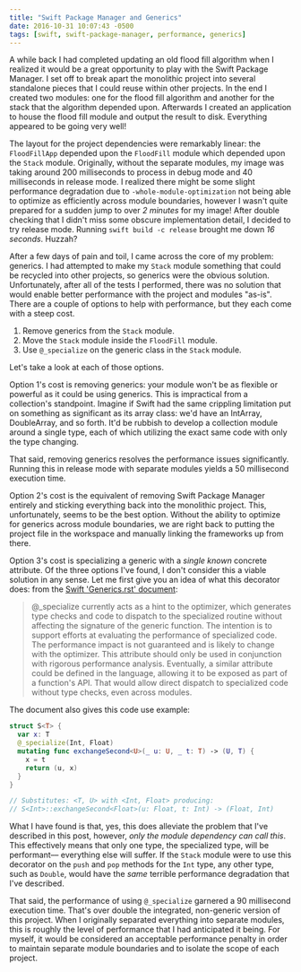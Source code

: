 ```yaml
---
title: "Swift Package Manager and Generics"
date: 2016-10-31 10:07:43 -0500
tags: [swift, swift-package-manager, performance, generics]
---
```


A while back I had completed updating an old flood fill algorithm when I realized it would be a great opportunity to play with the Swift Package Manager. I set off to break apart the monolithic project into several standalone pieces that I could reuse within other projects. In the end I created two modules: one for the flood fill algorithm and another for the stack that the algorithm depended upon. Afterwards I created an application to house the flood fill module and output the result to disk. Everything appeared to be going very well!

The layout for the project dependencies were remarkably linear: the `FloodFillApp` depended upon the `FloodFill` module which depended upon the `Stack` module. Originally, without the separate modules, my image was taking around 200 milliseconds to process in debug mode and 40 milliseconds in release mode. I realized there might be some slight performance degradation due to `-whole-module-optimization` not being able to optimize as efficiently across module boundaries, however I wasn't quite prepared for a sudden jump to over *2 minutes* for my image! After double checking that I didn't miss some obscure implementation detail, I decided to try release mode. Running `swift build -c release` brought me down *16 seconds*. Huzzah?

After a few days of pain and toil, I came across the core of my problem: generics. I had attempted to make my `Stack` module something that could be recycled into other projects, so generics were the obvious solution. Unfortunately, after all of the tests I performed, there was no solution that would enable better performance with the project and modules "as-is". There are a couple of options to help with performance, but they each come with a steep cost.

1. Remove generics from the `Stack` module.
2. Move the `Stack` module inside the `FloodFill` module.
3. Use `@_specialize` on the generic class in the `Stack` module.

Let's take a look at each of those options.

Option 1's cost is removing generics: your module won't be as flexible or powerful as it could be using generics. This is impractical from a collection's standpoint. Imagine if Swift had the same crippling limitation put on something as significant as its array class: we'd have an IntArray, DoubleArray, and so forth. It'd be rubbish to develop a collection module around a single type, each of which utilizing the exact same code with only the type changing.

That said, removing generics resolves the performance issues significantly. Running this in release mode with separate modules yields a 50 millisecond execution time.

Option 2's cost is the equivalent of removing Swift Package Manager entirely and sticking everything back into the monolithic project. This, unfortunately, seems to be the best option. Without the ability to optimize for generics across module boundaries, we are right back to putting the project file in the workspace and manually linking the frameworks up from there.

Option 3's cost is specializing a generic with a *single known* concrete attribute. Of the three options I've found, I don't consider this a viable solution in any sense. Let me first give you an idea of what this decorator does: from the [Swift 'Generics.rst' document](https://github.com/apple/swift/blob/master/docs/Generics.rst#specialization):

>@_specialize currently acts as a hint to the optimizer, which generates type checks and code to dispatch to the specialized routine without affecting the signature of the generic function. The intention is to support efforts at evaluating the performance of specialized code. The performance impact is not guaranteed and is likely to change with the optimizer. This attribute should only be used in conjunction with rigorous performance analysis. Eventually, a similar attribute could be defined in the language, allowing it to be exposed as part of a function's API. That would allow direct dispatch to specialized code without type checks, even across modules.

The document also gives this code use example:

``` swift
struct S<T> {
  var x: T
  @_specialize(Int, Float)
  mutating func exchangeSecond<U>(_ u: U, _ t: T) -> (U, T) {
    x = t
    return (u, x)
  }
}

// Substitutes: <T, U> with <Int, Float> producing:
// S<Int>::exchangeSecond<Float>(u: Float, t: Int) -> (Float, Int)
```

What I have found is that, yes, this does alleviate the problem that I've described in this post, however, *only the module dependency can call this*. This effectively means that only one type, the specialized type, will be performant–– everything else will suffer. If the `Stack` module were to use this decorator on the `push` and `pop` methods for the `Int` type, any other type, such as `Double`, would have the *same* terrible performance degradation that I've described.

That said, the performance of using `@_specialize` garnered a 90 millisecond execution time. That's over double the integrated, non-generic version of this project. When I originally separated everything into separate modules, this is roughly the level of performance that I had anticipated it being. For myself, it would be considered an acceptable performance penalty in order to maintain separate module boundaries and to isolate the scope of each project.
